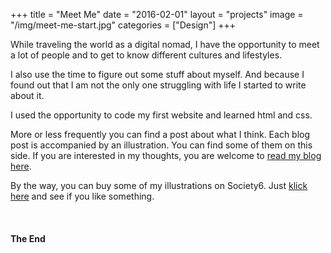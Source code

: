 +++
title = "Meet Me"
date = "2016-02-01"
layout = "projects"
image = "/img/meet-me-start.jpg"
categories = ["Design"]
+++

While traveling the world as a digital nomad, I have the opportunity to meet a lot of people and to get to know different cultures and lifestyles.

I also use the time to figure out some stuff about myself. And because I found out that I am not the only one struggling with life I started to write about it. 

I used the opportunity to code my first website and learned html and css. 

More or less frequently you can find a post about what I think. Each blog post is accompanied by an illustration. You can find some of them on this side. If you are interested in my thoughts, you are welcome to <a href="https://www.verenaortlieb.com/blog/" target="_blank">read my blog here</a>.

By the way, you can buy some of my illustrations on Society6. Just <a href="https://society6.com/verena_von_o">klick here</a> and see if you like something.

<img src="/img/meetme/all-that-stuff.jpg" alt="">
<img src="/img/meetme/dance-party.jpg" alt="">
<img src="/img/meetme/enjoy-ride.jpg" alt="">
<img src="/img/meetme/headphones-sofa.jpg" alt="">
<img src="/img/meetme/hell-yes.jpg" alt="">
<img src="/img/meetme/imperfect.jpg" alt="">
<img src="/img/meetme/me-average-joe.jpg" alt="">
<img src="/img/meetme/me-working-hard.jpg" alt="">
<img src="/img/meetme/packing-up.jpg" alt="">
<img src="/img/meetme/rainy-day.jpg" alt="">
<img src="/img/meetme/snail-mail.jpg" alt="">
<img src="/img/meetme/sofa-dancing.jpg" alt="">


<h4>The End</h4>